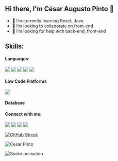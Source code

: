    ## Hi there, I'm César Augusto Pinto 👋
   
   - 🌱 I’m currently learning React, Java
   - 👯 I’m looking to collaborate on front-end
   - 🤔 I’m looking for help with back-end, front-end


## Skills:
#### Languages:

<img src="https://img.shields.io/badge/JavaScript-323330?style=for-the-badge&logo=javascript&logoColor=F7DF1E" /> <img src="https://img.shields.io/badge/CSS3-1572B6?style=for-the-badge&logo=css3&logoColor=white" /> <img src="https://img.shields.io/badge/HTML5-E34F26?style=for-the-badge&logo=html5&logoColor=white "/> <img src="https://img.shields.io/badge/json-5E5C5C?style=for-the-badge&logo=json&logoColor=white"/> <img src="https://img.shields.io/badge/TypeScript-007ACC?style=for-the-badge&logo=typescript&logoColor=white" />


#### Low Code Platforms
<img src="https://img.shields.io/badge/Appian-2322F0?style=for-the-badge&logo=Appian&logoColor=white" />

#### Database

#### Connect with me: 
<div>
 <a href="https://discord.gg/3376" target="_blank"><img src="https://img.shields.io/badge/Discord-7289DA?style=for-the-badge&logo=discord&logoColor=white" target="_blank"></a> 
  <a href = "mailto:caugusto3110@gmail.com"><img src="https://img.shields.io/badge/Gmail-D14836?style=for-the-badge&logo=gmail&logoColor=white" target="_blank"></a>
  <a href="https://www.linkedin.com/in/cesar-augusto-pinto/" target="_blank"><img src="https://img.shields.io/badge/-LinkedIn-%230077B5?style=for-the-badge&logo=linkedin&logoColor=white" target="_blank"></a>   
   <a href = "https://twitter.com/CesarPiDev"><img src="https://img.shields.io/badge/Twitter-1DA1F2?style=for-the-badge&logo=twitter&logoColor=white" target="_blank"></a>
</div>



  [![GitHub Streak](https://streak-stats.demolab.com?user=csrap&theme=tokyonight&hide_border=false)](https://git.io/streak-stats)
  
  ![Cesar Pinto](https://github-readme-stats.vercel.app/api?username=csrap&show_icons=true&theme=tokyonight)



![Snake animation](https://github.com/csrap/csrap/blob/output/github-contribution-grid-snake.svg)

